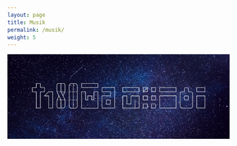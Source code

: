 ```yaml
---
layout: page
title: Musik
permalink: /musik/
weight: 5
---
```


![](assets/images/taruma-sakti-cover.png)

